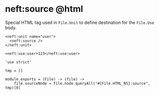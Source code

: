 neft:source @html
=================

Special HTML tag used in `File.Unit` to define destination for the `File.Use` body.

```
<neft:unit name="user">
  <neft:source />
</neft:unit>

<neft:use:user>123</neft:use:user>
```

	'use strict'

	tmp = []

	module.exports = (File) -> (file) ->
		file.sourceNode = file.node.queryAll("#{File.HTML_NS}:source", tmp)[0]
